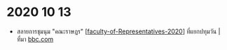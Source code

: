 # 2020 10 13

- สลายการชุมนุม "คณะราษฎร" [[faculty-of-Representatives-2020]] ที่แยกปทุมวัน | ที่มา [bbc.com](https://www.bbc.com/thai/live/thailand-54508182)

[//begin]: # "Autogenerated link references for markdown compatibility"
[faculty-of-Representatives-2020]: faculty-of-Representatives-2020 "คณะราษฎร 2563"
[//end]: # "Autogenerated link references"
